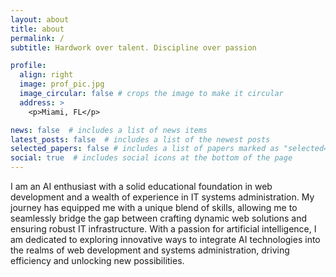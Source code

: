 ```yaml
---
layout: about
title: about
permalink: /
subtitle: Hardwork over talent. Discipline over passion

profile:
  align: right
  image: prof_pic.jpg
  image_circular: false # crops the image to make it circular
  address: >
    <p>Miami, FL</p>

news: false  # includes a list of news items
latest_posts: false  # includes a list of the newest posts
selected_papers: false # includes a list of papers marked as "selected={true}"
social: true  # includes social icons at the bottom of the page
---
```


I am an AI enthusiast with a solid educational foundation in web development and a wealth of experience in IT systems administration. 
My journey has equipped me with a unique blend of skills, allowing me to seamlessly bridge the gap between crafting dynamic web solutions and ensuring robust IT infrastructure. With a passion for artificial intelligence, I am dedicated to exploring innovative ways to integrate AI technologies into the realms of web development and systems administration, driving efficiency and unlocking new possibilities.